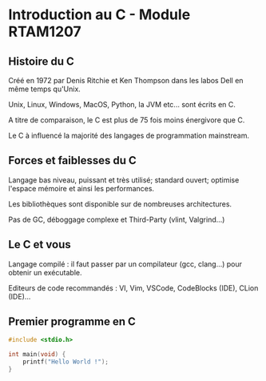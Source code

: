 # Introduction au C - Module RTAM1207

## Histoire du C

Créé en 1972 par Denis Ritchie et Ken Thompson dans les labos Dell en même temps qu'Unix.

Unix, Linux, Windows, MacOS, Python, la JVM etc... sont écrits en C.

A titre de comparaison, le C est plus de 75 fois moins énergivore que C.

Le C à influencé la majorité des langages de programmation mainstream.

## Forces et faiblesses du C

Langage bas niveau, puissant et très utilisé; standard ouvert; optimise l'espace mémoire et ainsi les performances.

Les bibliothèques sont disponible sur de nombreuses architectures.

Pas de GC, déboggage complexe et Third-Party (vlint, Valgrind...)

## Le C et vous

Langage compilé : il faut passer par un compilateur (gcc, clang...) pour obtenir un exécutable.

Editeurs de code recommandés : VI, Vim, VSCode, CodeBlocks (IDE), CLion (IDE)...


## Premier programme en C

```C
#include <stdio.h>

int main(void) {
	printf("Hello World !");
}
```